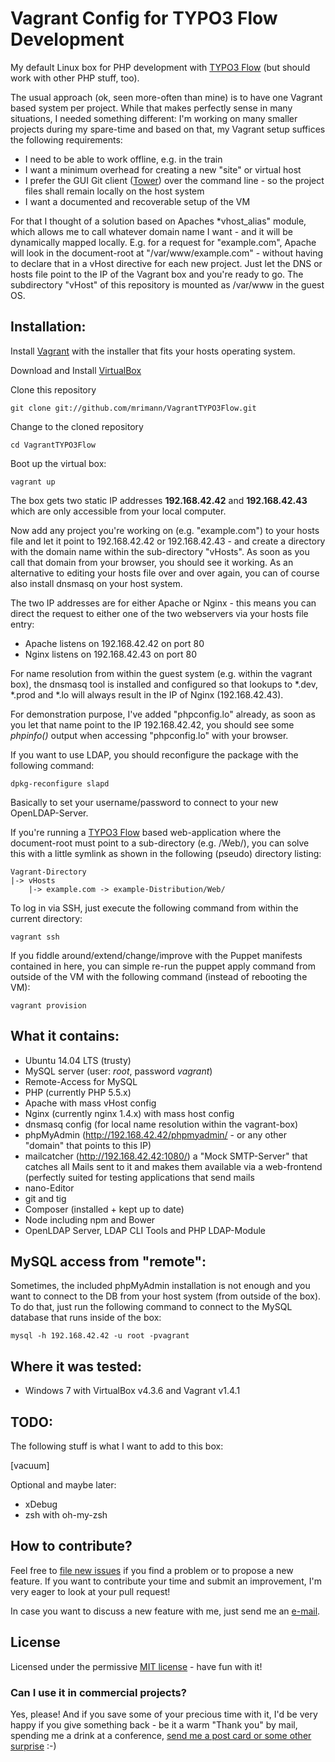 Vagrant Config for TYPO3 Flow Development
=========================================

My default Linux box for PHP development with [TYPO3 Flow](http://flow.typo3.org/) (but should work with other PHP stuff, too).

The usual approach (ok, seen more-often than mine) is to have one Vagrant based system per project. While that makes perfectly sense in many situations, I needed something different: I'm working on many smaller projects during my spare-time and based on that, my Vagrant setup suffices the following requirements:

- I need to be able to work offline, e.g. in the train
- I want a minimum overhead for creating a new "site" or virtual host
- I prefer the GUI Git client ([Tower](http://www.git-tower.com/)) over the command line - so the project files shall remain locally on the host system
- I want a documented and recoverable setup of the VM

For that I thought of a solution based on Apaches *vhost_alias" module, which allows me to call whatever domain name I want - and it will be dynamically mapped locally. E.g. for a request for "example.com", Apache will look in the document-root at "/var/www/example.com" - without having to declare that in a vHost directive for each new project. Just let the DNS or hosts file point to the IP of the Vagrant box and you're ready to go. The subdirectory "vHost" of this repository is mounted as /var/www in the guest OS.

Installation:
-------------

Install [Vagrant](http://vagrantup.com/) with the installer that fits your hosts operating system.

Download and Install [VirtualBox](http://www.virtualbox.org/)

Clone this repository

	git clone git://github.com/mrimann/VagrantTYPO3Flow.git

Change to the cloned repository

	cd VagrantTYPO3Flow

Boot up the virtual box:

	vagrant up

The box gets two static IP addresses **192.168.42.42** and **192.168.42.43** which are only accessible from your local computer.

Now add any project you're working on (e.g. "example.com") to your hosts file and let it point to 192.168.42.42 or 192.168.42.43 - and create a directory with the domain name within the sub-directory "vHosts". As soon as you call that domain from your browser, you should see it working. As an alternative to editing your hosts file over and over again, you can of course also install dnsmasq on your host system.

The two IP addresses are for either Apache or Nginx - this means you can direct the request to either one of the two webservers via your hosts file entry:

* Apache listens on 192.168.42.42 on port 80
* Nginx listens on 192.168.42.43 on port 80

For name resolution from within the guest system (e.g. within the vagrant box), the dnsmasq tool is installed and configured so that lookups to *.dev, *.prod and *.lo will always result in the IP of Nginx (192.168.42.43).

For demonstration purpose, I've added "phpconfig.lo" already, as soon as you let that name point to the IP 192.168.42.42, you should see some _phpinfo()_ output when accessing "phpconfig.lo" with your browser.


If you want to use LDAP, you should reconfigure the package with the following command:

	dpkg-reconfigure slapd

Basically to set your username/password to connect to your new OpenLDAP-Server.

If you're running a [TYPO3 Flow](http://flow.typo3.org/) based web-application where the document-root must point to a sub-directory (e.g. /Web/), you can solve this with a little symlink as shown in the following (pseudo) directory listing:

	Vagrant-Directory
	|-> vHosts
		|-> example.com -> example-Distribution/Web/

To log in via SSH, just execute the following command from within the current directory:

	vagrant ssh

If you fiddle around/extend/change/improve with the Puppet manifests contained in here, you can simple re-run the puppet apply command from outside of the VM with the following command (instead of rebooting the VM):

	vagrant provision

What it contains:
-----------------

- Ubuntu 14.04 LTS (trusty)
- MySQL server (user: *root*, password *vagrant*)
- Remote-Access for MySQL
- PHP (currently PHP 5.5.x)
- Apache with mass vHost config
- Nginx (currently nginx 1.4.x) with mass host config
- dnsmasq config (for local name resolution within the vagrant-box)
- phpMyAdmin (http://192.168.42.42/phpmyadmin/ - or any other "domain" that points to this IP)
- mailcatcher (http://192.168.42.42:1080/) a "Mock SMTP-Server" that catches all Mails sent to it and makes them available via a web-frontend (perfectly suited for testing applications that send mails
- nano-Editor
- git and tig
- Composer (installed + kept up to date)
- Node including npm and Bower
- OpenLDAP Server, LDAP CLI Tools and PHP LDAP-Module


MySQL access from "remote":
---------------------------

Sometimes, the included phpMyAdmin installation is not enough and you want to connect to the DB from your host system (from outside of the box). To do that, just run the following command to connect to the MySQL database that runs inside of the box:

	mysql -h 192.168.42.42 -u root -pvagrant


Where it was tested:
--------------------

- Windows 7 with VirtualBox v4.3.6 and Vagrant v1.4.1

TODO:
-----

The following stuff is what I want to add to this box:

[vacuum]

Optional and maybe later:

- xDebug
- zsh with oh-my-zsh


## How to contribute?

Feel free to [file new issues](https://github.com/mrimann/VagrantTYPO3Flow/issues) if you find a problem or to propose a new feature. If you want to contribute your time and submit an improvement, I'm very eager to look at your pull request!

In case you want to discuss a new feature with me, just send me an [e-mail](mailto:mario@rimann.org).

## License

Licensed under the permissive [MIT license](http://opensource.org/licenses/MIT) - have fun with it!

### Can I use it in commercial projects?

Yes, please! And if you save some of your precious time with it, I'd be very happy if you give something back - be it a warm "Thank you" by mail, spending me a drink at a conference, [send me a post card or some other surprise](http://www.rimann.org/support/) :-)
